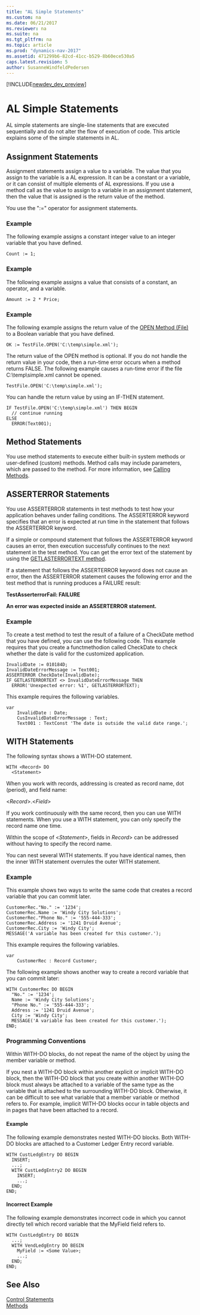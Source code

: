 ```yaml
---
title: "AL Simple Statements"
ms.custom: na
ms.date: 06/21/2017
ms.reviewer: na
ms.suite: na
ms.tgt_pltfrm: na
ms.topic: article
ms.prod: "dynamics-nav-2017"
ms.assetid: 471299b6-82cd-41cc-b529-8b60ece530a5
caps.latest.revision: 5
author: SusanneWindfeldPedersen
---
```


[!INCLUDE[newdev_dev_preview](includes/newdev_dev_preview.md)]

# AL Simple Statements
AL simple statements are single-line statements that are executed sequentially and do not alter the flow of execution of code. This article explains some of the simple statements in AL.   

<!--NAV  
-   [AL Assignment Statements](devenv-al-assignment-statements.md)  
  
-   [AL Method Statements](devenv-al-method-statements.md)  
  
-   [AL ASSERTERROR Statements](devenv-al-asserterror-statements.md)  
  
-   [AL WITH Statements](devenv-al-with-statements.md)-->

## Assignment Statements
Assignment statements assign a value to a variable. The value that you assign to the variable is a AL expression. It can be a constant or a variable, or it can consist of multiple elements of AL expressions. If you use a method call as the value to assign to a variable in an assignment statement, then the value that is assigned is the return value of the method.  

 You use the ":=" operator for assignment statements.  

### Example  
 The following example assigns a constant integer value to an integer variable that you have defined.  

```  
Count := 1;  
```  

### Example  
 The following example assigns a value that consists of a constant, an operator, and a variable.  

```  
Amount := 2 * Price;  
```  

### Example  
 The following example assigns the return value of the [OPEN Method \(File\)](methods/devenv-open-method-file.md) to a Boolean variable that you have defined.  

```  
OK := TestFile.OPEN('C:\temp\simple.xml');  
```  

 The return value of the OPEN method is optional. If you do not handle the return value in your code, then a run-time error occurs when a method returns FALSE. The following example causes a run-time error if the file C:\temp\simple.xml cannot be opened.  

```  
TestFile.OPEN('C:\temp\simple.xml');  
```  

 You can handle the return value by using an IF-THEN statement.  

```  
IF TestFile.OPEN('C:\temp\simple.xml') THEN BEGIN  
  // continue running  
ELSE  
  ERROR(Text001);  
```  

## Method Statements
You use method statements to execute either built-in system methods or user-defined (custom) methods. Method calls may include parameters, which are passed to the method. For more information, see [Calling Methods](devenv-al-methods.md#CallMethod). 

## ASSERTERROR Statements
You use ASSERTERROR statements in test methods to test how your application behaves under failing conditions. The ASSERTERROR keyword specifies that an error is expected at run time in the statement that follows the ASSERTERROR keyword.  

 If a simple or compound statement that follows the ASSERTERROR keyword causes an error, then execution successfully continues to the next statement in the test method. You can get the error text of the statement by using the [GETLASTERRORTEXT method](methods/devenv-GETLASTERRORTEXT-method.md).  

 If a statement that follows the ASSERTERROR keyword does not cause an error, then the ASSERTERROR statement causes the following error and the test method that is running produces a FAILURE result:  

 **TestAsserterrorFail: FAILURE**  

 **An error was expected inside an ASSERTERROR statement.**  

### Example  
 To create a test method to test the result of a failure of a CheckDate method that you have defined, you can use the following code. This example requires that you create a functmethodion called CheckDate to check whether the date is valid for the customized application.  

```  
InvalidDate := 010184D;  
InvalidDateErrorMessage := Text001;  
ASSERTERROR CheckDate(InvalidDate);  
IF GETLASTERRORTEXT <> InvalidDateErrorMessage THEN  
  ERROR('Unexpected error: %1', GETLASTERRORTEXT);  
```  

This example requires the following variables.

```  
var
    InvalidDate : Date;
    CusInvalidDateErrorMessage : Text; 
    Text001 : TextConst 'The date is outside the valid date range.';
```  

## WITH Statements
The following syntax shows a WITH-DO statement.  

```  
WITH <Record> DO  
  <Statement>  
```  

 When you work with records, addressing is created as record name, dot \(period\), and field name:  

 <*Record*>.<*Field*>  

 If you work continuously with the same record, then you can use WITH statements. When you use a WITH statement, you can only specify the record name one time.  

 Within the scope of <*Statement*>, fields in *Record*> can be addressed without having to specify the record name.  

 You can nest several WITH statements. If you have identical names, then the inner WITH statement overrules the outer WITH statement.  

### Example  
 This example shows two ways to write the same code that creates a record variable that you can commit later.  

```  
CustomerRec."No." := '1234';  
CustomerRec.Name := 'Windy City Solutions';  
CustomerRec."Phone No." := '555-444-333';  
CustomerRec.Address := '1241 Druid Avenue';  
CustomerRec.City := 'Windy City';  
MESSAGE('A variable has been created for this customer.');  
```  

This example requires the following variables.

```  
var
    CustomerRec : Record Customer;
```  

 The following example shows another way to create a record variable that you can commit later: 

```  
WITH CustomerRec DO BEGIN  
  "No." := '1234';  
  Name := 'Windy City Solutions';  
  "Phone No." := '555-444-333';  
  Address := '1241 Druid Avenue';  
  City := 'Windy City';  
  MESSAGE('A variable has been created for this customer.');  
END;  
```  

### Programming Conventions  
 Within WITH-DO blocks, do not repeat the name of the object by using the member variable or method.  

 If you nest a WITH-DO block within another explicit or implicit WITH-DO block, then the WITH-DO block that you create within another WITH-DO block must always be attached to a variable of the same type as the variable that is attached to the surrounding WITH-DO block. Otherwise, it can be difficult to see what variable that a member variable or method refers to. For example, implicit WITH-DO blocks occur in table objects and in pages that have been attached to a record.  

#### Example  
 The following example demonstrates nested WITH-DO blocks. Both WITH-DO blocks are attached to a Customer Ledger Entry record variable.  

```  
WITH CustLedgEntry DO BEGIN  
  INSERT;  
  ...;  
  WITH CustLedgEntry2 DO BEGIN  
    INSERT;  
    ...;  
  END;  
END;  
```  

#### Incorrect Example  
 The following example demonstrates incorrect code in which you cannot directly tell which record variable that the MyField field refers to.  

```  
WITH CustLedgEntry DO BEGIN  
  ...;  
  WITH VendLedgEntry DO BEGIN  
    MyField := <Some Value>;  
    ...;  
  END;  
END;  
```  

## See Also
[Control Statements](devenv-al-control-statements.md)  
[Methods](devenv-al-methods.md)  